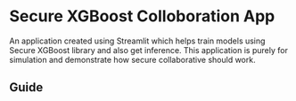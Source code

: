 # Secure XGBoost Colloboration App
An application created using Streamlit which helps train models using Secure XGBoost library and also get inference.
This application is purely for simulation and demonstrate how secure collaborative should work.

## Guide
